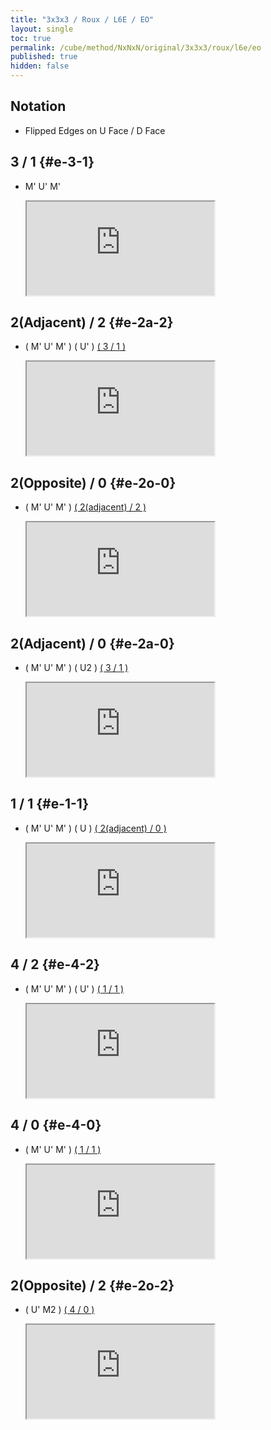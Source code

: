 ```yaml
---
title: "3x3x3 / Roux / L6E / EO"
layout: single
toc: true
permalink: /cube/method/NxNxN/original/3x3x3/roux/l6e/eo
published: true
hidden: false
---
```


<head>
  <base target="_blank">
  <link
    rel   = "stylesheet"
    type  = "text/css"
    href  = "/assets/css/ruwix/iframe_w_ul.css"
  >
</head>



## Notation

- Flipped Edges on U Face / D Face



## 3 / 1 {#e-3-1}

- M' U' M'

  <iframe
    scrolling = "no"
    src       = "https://ruwix.com/widget/3d/?alg=M'%20U'%20M'&colored=l%20r%20f%20b%20u%20d&solved=L*/cm%20R*/cm%20FL%20FR%20BL%20BR%20DL%20DR&setupmoves=x2%20U2%20M%20U2%20M&hover=9&speed=500&flags=canvas"
  ></iframe>



## 2(Adjacent) / 2 {#e-2a-2}

- ( M' U' M' ) ( U' ) [( 3 / 1 )](#e-3-1)

  <iframe
    scrolling = "no"
    src       = "https://ruwix.com/widget/3d/?alg=M'%20U'%20M'%20U'%20M'%20U'%20M'&colored=l%20r%20f%20b%20u%20d&solved=L*/cm%20R*/cm%20FL%20FR%20BL%20BR%20DL%20DR&setupmoves=U2%20M%20U2%20M&hover=9&speed=500&flags=canvas"
  ></iframe>



## 2(Opposite) / 0 {#e-2o-0}

- ( M' U' M' ) [( 2(adjacent) / 2 )](#e-2a-2)

  <iframe
    scrolling = "no"
    src       = "https://ruwix.com/widget/3d/?alg=M'%20U'%20M'%20M'%20U'%20M'%20U'%20M'%20U'%20M'&colored=l%20r%20f%20b%20u%20d&solved=L*/cm%20R*/cm%20FL%20FR%20BL%20BR%20DL%20DR&setupmoves=x2%20U2%20M%20U2%20M&hover=9&speed=500&flags=canvas"
  ></iframe>



## 2(Adjacent) / 0 {#e-2a-0}

- ( M' U' M' ) ( U2 ) [( 3 / 1 )](#e-3-1)

  <iframe
    scrolling = "no"
    src       = "https://ruwix.com/widget/3d/?alg=M'%20U'%20M'%20U2'%20M'%20U'%20M'&colored=l%20r%20f%20b%20u%20d&solved=L*/cm%20R*/cm%20FL%20FR%20BL%20BR%20DL%20DR&setupmoves=U2%20M%20U2%20M&hover=9&speed=500&flags=canvas"
  ></iframe>



## 1 / 1 {#e-1-1}

- ( M' U' M' ) ( U ) [( 2(adjacent) / 0 )](#e-2a-0)

  <iframe
    scrolling = "no"
    src       = "https://ruwix.com/widget/3d/?alg=M'%20U'%20M'%20U%20M'%20U'%20M'%20U2'%20M'%20U'%20M'&colored=l%20r%20f%20b%20u%20d&solved=L*/cm%20R*/cm%20FL%20FR%20BL%20BR%20DL%20DR&setupmoves=x2%20U2%20M%20U2%20M&hover=9&speed=500&flags=canvas"
  ></iframe>



## 4 / 2 {#e-4-2}

- ( M' U' M' ) ( U' ) [( 1 / 1 )](#e-1-1)

  <iframe
    scrolling = "no"
    src       = "https://ruwix.com/widget/3d/?alg=M'%20U'%20M'%20U'%20M'%20U'%20M'%20U%20M'%20U'%20M'%20U2'%20M'%20U'%20M'&colored=l%20r%20f%20b%20u%20d&solved=L*/cm%20R*/cm%20FL%20FR%20BL%20BR%20DL%20DR&setupmoves=U2%20M%20U2%20M&hover=9&speed=500&flags=canvas"
  ></iframe>



## 4 / 0 {#e-4-0}

- ( M' U' M' ) [( 1 / 1 )](#e-1-1)

  <iframe
    scrolling = "no"
    src       = "https://ruwix.com/widget/3d/?alg=M'%20U'%20M'%20M'%20U'%20M'%20U%20M'%20U'%20M'%20U2'%20M'%20U'%20M'&colored=l%20r%20f%20b%20u%20d&solved=L*/cm%20R*/cm%20FL%20FR%20BL%20BR%20DL%20DR&setupmoves=U2%20M%20U2%20M&hover=9&speed=500&flags=canvas"
  ></iframe>



## 2(Opposite) / 2 {#e-2o-2}

- ( U' M2 ) [( 4 / 0 )](#e-4-0)

  <iframe
    scrolling = "no"
    src       = "https://ruwix.com/widget/3d/?alg=U'%20M2'%20M'%20U'%20M'%20M'%20U'%20M'%20U%20M'%20U'%20M'%20U2'%20M'%20U'%20M'&colored=l%20r%20f%20b%20u%20d&solved=L*/cm%20R*/cm%20FL%20FR%20BL%20BR%20DL%20DR&setupmoves=x2%20U2%20M%20U2%20M&hover=9&speed=500&flags=canvas"
  ></iframe>
